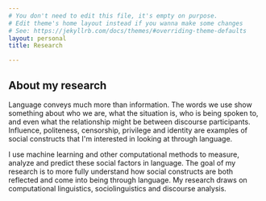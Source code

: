 ```yaml
---
# You don't need to edit this file, it's empty on purpose.
# Edit theme's home layout instead if you wanna make some changes
# See: https://jekyllrb.com/docs/themes/#overriding-theme-defaults
layout: personal
title: Research

---
```


## About my research

Language conveys much more than information. The words we use show something about who we are, what the situation is, who is being spoken to, and even what the relationship might be between discourse participants. Influence, politeness, censorship, privilege and identity are examples of social constructs that I'm interested in looking at through language.

I use machine learning and other computational methods to measure, analyze and predict these social factors in language. The goal of my research is to more fully understand how social constructs are both reflected and come into being through language. My research draws on computational linguistics, sociolinguistics and discourse analysis.
